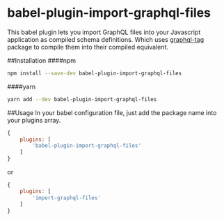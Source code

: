 # babel-plugin-import-graphql-files
This babel plugin lets you import GraphQL files into your Javascript application as compiled schema definitions. Which uses [graphql-tag](https://www.npmjs.com/package/graphql-tag) package to compile them into their compiled equivalent.

##Installation
####npm
```bash
npm install --save-dev babel-plugin-import-graphql-files
```

####yarn
```bash
yarn add --dev babel-plugin-import-graphql-files
```

##Usage
In your babel configuration file, just add the package name into your plugins array.
```javascript
{
    plugins: [
        'babel-plugin-import-graphql-files'
    ]
}
```
or
```javascript
{
    plugins: [
        'import-graphql-files'
    ]
}
```